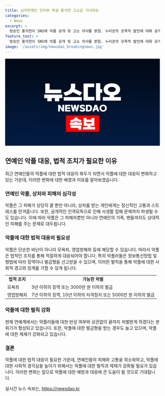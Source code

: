 ```yaml
---
title: 남자연예인 인터뷰 욕설 홍석천 고소감 기다려요
categories:
  - News
excerpt: >
  방송인 홍석천이 SNS에 악플 공개 및 고소 의사를 밝힘. 누리꾼의 모욕적 발언에 대화 공개 후 고소 의사 표명. 앞서도 유명인의 악플 대응이 늘어나는 추세. 정보통신망법 제70조에 따르면 악플러에게는 징역 혹은 벌금 형량이 부여될 수 있음. 유명인의 악플 대응이 끝까지 간다는 분위기 속, 연예계는 악플에 대한 엄격한 처벌을 강화하는 방향으로 움직이고 있음. SNS를 통해 명예 훼손이 이뤄지는 것에 주목하여, 법적인 제재를 받는다는 경각심 확산 중.
feature_text: >
  방송인 홍석천이 SNS에 악플 공개 및 고소 의사를 밝힘. 누리꾼의 모욕적 발언에 대화 공개 후 고소 의사 표명. 앞서도 유명인의 악플 대응이 늘어나는 추세. 정보통신망법 제70조에 따르면 악플러에게는 징역 혹은 벌금 형량이 부여될 수 있음. 유명인의 악플 대응이 끝까지 간다는 분위기 속, 연예계는 악플에 대한 엄격한 처벌을 강화하는 방향으로 움직이고 있음. SNS를 통해 명예 훼손이 이뤄지는 것에 주목하여, 법적인 제재를 받는다는 경각심 확산 중.
image: '/assets/img/newsdao_breakingnews.jpg'
---
```


<p><img src="/assets/img/newsdao_breakingnews.jpg" alt="ranknews 속보" /></p>

<h2 data-ke-size="size26">연예인 악플 대응, 법적 조치가 필요한 이유</h2>

<p data-ke-size="size16">최근 연예인들의 악플에 대한 법적 대응이 화두가 되면서 악플에 대한 대응이 변화하고 있는 가운데, 이러한 변화에 대한 배경과 이유를 알아보겠습니다.</p>

<h3 data-ke-size="size24">연예인 악플, 상처와 피해의 심각성</h3>

<p data-ke-size="size16">악플은 그 피해가 상당히 클 뿐만 아니라, 상처를 받는 개인에게는 정신적인 고통과 스트레스를 안겨줍니다. 또한, 공개적인 인격모독으로 인해 사생활 침해 문제까지 파생될 수도 있습니다. 이에 따라 악플은 그 피해자뿐만 아니라 연예인의 가족, 팬들까지도 상대적인 피해를 주는 문제로 대두됩니다.</p>

<h3 data-ke-size="size24">악플에 대한 법적 대응의 필요성</h3>

<p data-ke-size="size16">악플은 단순한 비난이 아니라 모욕죄, 영업방해죄 등에 해당할 수 있습니다. 따라서 악플은 법적인 조치를 통해 적절하게 대응되어야 합니다. 특히 악플러들은 정보통신망법 및 형법에 따라 징역이나 벌금형을 선고받을 수 있으며, 이러한 벌칙을 통해 악플에 대한 사회적 경고와 징계를 가할 수 있게 됩니다.</p>

<table>
    <tr>
        <td style="text-align: center; height: 17px;"><b>법적 조치</b></td>
        <td style="text-align: center; height: 17px;"><b>가능한 처벌</b></td>
    </tr>
    <tr>
        <td style="text-align: left; height: 17px;">모욕죄</td>
        <td style="text-align: left; height: 17px;">3년 이하의 징역 또는 3000만 원 이하의 벌금</td>
    </tr>
    <tr>
        <td style="text-align: left; height: 17px;">영업방해죄</td>
        <td style="text-align: left; height: 17px;">7년 이하의 징역, 10년 이하의 자격정지 또는 5000만 원 이하의 벌금</td>
    </tr>
</table>

<h3 data-ke-size="size24">악플에 대한 벌칙 강화</h3>

<p data-ke-size="size16">현재 연예계에서는 악플러들에 대한 반성 여부와 상관없이 끝까지 처벌받게 하겠다는 분위기가 형성되고 있습니다. 또한, 악플에 대한 벌금형을 받는 경우도 늘고 있으며, 악플에 대한 제재가 강화되고 있습니다.</p>

<h3 data-ke-size="size24">결론</h3>

<p data-ke-size="size16">악플에 대한 법적 대응이 필요한 가운데, 연예인들의 피해와 고통을 최소화하고, 악플에 대한 사회적 경각심을 높이기 위해서는 악플에 대한 벌칙과 제재가 강화될 필요가 있습니다. 이러한 변화는 앞으로 악플에 대한 예방과 대응에 큰 도움이 될 것으로 기대됩니다.</p>
실시간 뉴스 속보는, <a href="https://newsdao.kr" rel="dofollow">https://newsdao.kr</a>


